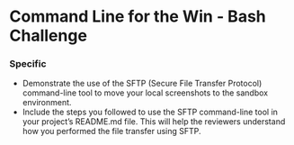 # Command Line for the Win - Bash Challenge
### Specific
- Demonstrate the use of the SFTP (Secure File Transfer Protocol) command-line tool to move your local screenshots to the sandbox environment.
- Include the steps you followed to use the SFTP command-line tool in your project’s README.md file. This will help the reviewers understand how you performed the file transfer using SFTP.



